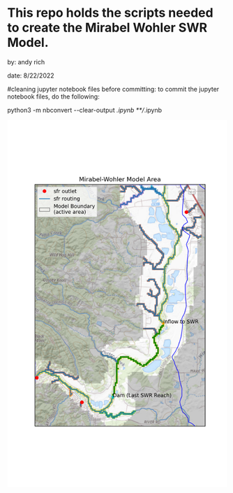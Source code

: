 # This repo holds the scripts needed to create the Mirabel Wohler SWR Model.

by: andy rich

date: 8/22/2022

#cleaning jupyter notebook files before committing:
to commit the jupyter notebook files, do the following:

python3 -m nbconvert --clear-output *.ipynb **/*.ipynb

<img src='sfr_swr_map.png' width="1000">